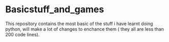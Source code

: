 # Basicstuff_and_games
 This repository contains the most basic of the stuff i have learnt doing python, will make a lot of changes to enchance them ( they all are less than 200 code lines).
